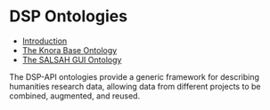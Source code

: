 # DSP Ontologies

* [Introduction](introduction.md)
* [The Knora Base Ontology](knora-base.md)
* [The SALSAH GUI Ontology](salsah-gui.md)

The DSP-API ontologies provide a generic framework for describing humanities
research data, allowing data from different projects to be combined, augmented,
and reused.
